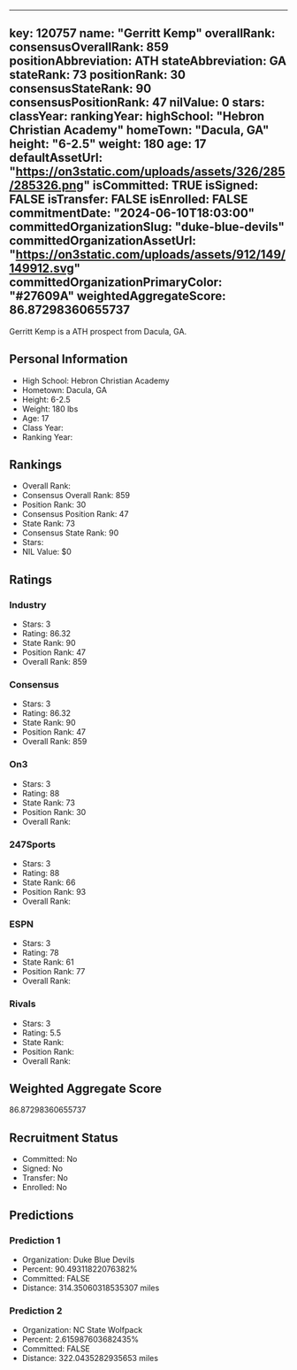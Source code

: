 ---
  key: 120757
  name: "Gerritt Kemp"
  overallRank: 
  consensusOverallRank: 859
  positionAbbreviation: ATH
  stateAbbreviation: GA
  stateRank: 73
  positionRank: 30
  consensusStateRank: 90
  consensusPositionRank: 47
  nilValue: 0
  stars: 
  classYear: 
  rankingYear: 
  highSchool: "Hebron Christian Academy"
  homeTown: "Dacula, GA"
  height: "6-2.5"
  weight: 180
  age: 17
  defaultAssetUrl: "https://on3static.com/uploads/assets/326/285/285326.png"
  isCommitted: TRUE
  isSigned: FALSE
  isTransfer: FALSE
  isEnrolled: FALSE
  commitmentDate: "2024-06-10T18:03:00"
  committedOrganizationSlug: "duke-blue-devils"
  committedOrganizationAssetUrl: "https://on3static.com/uploads/assets/912/149/149912.svg"
  committedOrganizationPrimaryColor: "#27609A"
  weightedAggregateScore: 86.87298360655737
  ---
  
  Gerritt Kemp is a ATH prospect from Dacula, GA.
  
  ## Personal Information
  - High School: Hebron Christian Academy
  - Hometown: Dacula, GA
  - Height: 6-2.5
  - Weight: 180 lbs
  - Age: 17
  - Class Year: 
  - Ranking Year: 
  
  ## Rankings
  - Overall Rank: 
  - Consensus Overall Rank: 859
  - Position Rank: 30
  - Consensus Position Rank: 47
  - State Rank: 73
  - Consensus State Rank: 90
  - Stars: 
  - NIL Value: $0
  
  ## Ratings
  
  ### Industry
  - Stars: 3
  - Rating: 86.32
  - State Rank: 90
  - Position Rank: 47
  - Overall Rank: 859
  
  ### Consensus
  - Stars: 3
  - Rating: 86.32
  - State Rank: 90
  - Position Rank: 47
  - Overall Rank: 859
  
  ### On3
  - Stars: 3
  - Rating: 88
  - State Rank: 73
  - Position Rank: 30
  - Overall Rank: 
  
  ### 247Sports
  - Stars: 3
  - Rating: 88
  - State Rank: 66
  - Position Rank: 93
  - Overall Rank: 
  
  ### ESPN
  - Stars: 3
  - Rating: 78
  - State Rank: 61
  - Position Rank: 77
  - Overall Rank: 
  
  ### Rivals
  - Stars: 3
  - Rating: 5.5
  - State Rank: 
  - Position Rank: 
  - Overall Rank: 
  
  ## Weighted Aggregate Score
  86.87298360655737
  
  ## Recruitment Status
  - Committed: No
  - Signed: No
  - Transfer: No
  - Enrolled: No
  
  
  
  ## Predictions
  
  ### Prediction 1
  - Organization: Duke Blue Devils
  - Percent: 90.49311822076382%
  - Committed: FALSE
  - Distance: 314.35060318535307 miles
  
  ### Prediction 2
  - Organization: NC State Wolfpack
  - Percent: 2.615987603682435%
  - Committed: FALSE
  - Distance: 322.0435282935653 miles
  